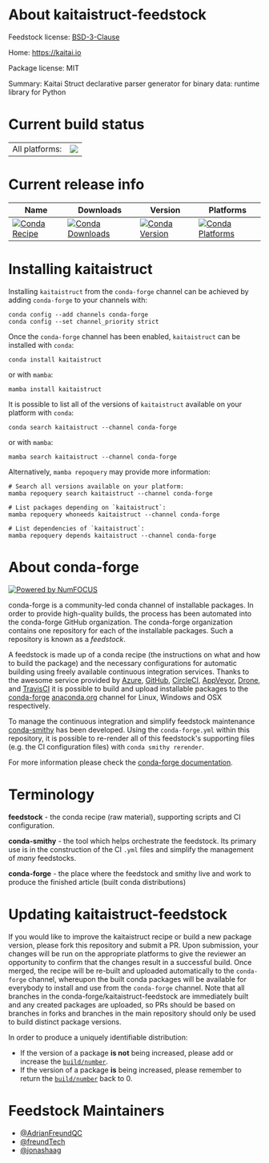 About kaitaistruct-feedstock
============================

Feedstock license: [BSD-3-Clause](https://github.com/conda-forge/kaitaistruct-feedstock/blob/main/LICENSE.txt)

Home: https://kaitai.io

Package license: MIT

Summary: Kaitai Struct declarative parser generator for binary data: runtime library for Python

Current build status
====================


<table><tr><td>All platforms:</td>
    <td>
      <a href="https://dev.azure.com/conda-forge/feedstock-builds/_build/latest?definitionId=16887&branchName=main">
        <img src="https://dev.azure.com/conda-forge/feedstock-builds/_apis/build/status/kaitaistruct-feedstock?branchName=main">
      </a>
    </td>
  </tr>
</table>

Current release info
====================

| Name | Downloads | Version | Platforms |
| --- | --- | --- | --- |
| [![Conda Recipe](https://img.shields.io/badge/recipe-kaitaistruct-green.svg)](https://anaconda.org/conda-forge/kaitaistruct) | [![Conda Downloads](https://img.shields.io/conda/dn/conda-forge/kaitaistruct.svg)](https://anaconda.org/conda-forge/kaitaistruct) | [![Conda Version](https://img.shields.io/conda/vn/conda-forge/kaitaistruct.svg)](https://anaconda.org/conda-forge/kaitaistruct) | [![Conda Platforms](https://img.shields.io/conda/pn/conda-forge/kaitaistruct.svg)](https://anaconda.org/conda-forge/kaitaistruct) |

Installing kaitaistruct
=======================

Installing `kaitaistruct` from the `conda-forge` channel can be achieved by adding `conda-forge` to your channels with:

```
conda config --add channels conda-forge
conda config --set channel_priority strict
```

Once the `conda-forge` channel has been enabled, `kaitaistruct` can be installed with `conda`:

```
conda install kaitaistruct
```

or with `mamba`:

```
mamba install kaitaistruct
```

It is possible to list all of the versions of `kaitaistruct` available on your platform with `conda`:

```
conda search kaitaistruct --channel conda-forge
```

or with `mamba`:

```
mamba search kaitaistruct --channel conda-forge
```

Alternatively, `mamba repoquery` may provide more information:

```
# Search all versions available on your platform:
mamba repoquery search kaitaistruct --channel conda-forge

# List packages depending on `kaitaistruct`:
mamba repoquery whoneeds kaitaistruct --channel conda-forge

# List dependencies of `kaitaistruct`:
mamba repoquery depends kaitaistruct --channel conda-forge
```


About conda-forge
=================

[![Powered by
NumFOCUS](https://img.shields.io/badge/powered%20by-NumFOCUS-orange.svg?style=flat&colorA=E1523D&colorB=007D8A)](https://numfocus.org)

conda-forge is a community-led conda channel of installable packages.
In order to provide high-quality builds, the process has been automated into the
conda-forge GitHub organization. The conda-forge organization contains one repository
for each of the installable packages. Such a repository is known as a *feedstock*.

A feedstock is made up of a conda recipe (the instructions on what and how to build
the package) and the necessary configurations for automatic building using freely
available continuous integration services. Thanks to the awesome service provided by
[Azure](https://azure.microsoft.com/en-us/services/devops/), [GitHub](https://github.com/),
[CircleCI](https://circleci.com/), [AppVeyor](https://www.appveyor.com/),
[Drone](https://cloud.drone.io/welcome), and [TravisCI](https://travis-ci.com/)
it is possible to build and upload installable packages to the
[conda-forge](https://anaconda.org/conda-forge) [anaconda.org](https://anaconda.org/)
channel for Linux, Windows and OSX respectively.

To manage the continuous integration and simplify feedstock maintenance
[conda-smithy](https://github.com/conda-forge/conda-smithy) has been developed.
Using the ``conda-forge.yml`` within this repository, it is possible to re-render all of
this feedstock's supporting files (e.g. the CI configuration files) with ``conda smithy rerender``.

For more information please check the [conda-forge documentation](https://conda-forge.org/docs/).

Terminology
===========

**feedstock** - the conda recipe (raw material), supporting scripts and CI configuration.

**conda-smithy** - the tool which helps orchestrate the feedstock.
                   Its primary use is in the construction of the CI ``.yml`` files
                   and simplify the management of *many* feedstocks.

**conda-forge** - the place where the feedstock and smithy live and work to
                  produce the finished article (built conda distributions)


Updating kaitaistruct-feedstock
===============================

If you would like to improve the kaitaistruct recipe or build a new
package version, please fork this repository and submit a PR. Upon submission,
your changes will be run on the appropriate platforms to give the reviewer an
opportunity to confirm that the changes result in a successful build. Once
merged, the recipe will be re-built and uploaded automatically to the
`conda-forge` channel, whereupon the built conda packages will be available for
everybody to install and use from the `conda-forge` channel.
Note that all branches in the conda-forge/kaitaistruct-feedstock are
immediately built and any created packages are uploaded, so PRs should be based
on branches in forks and branches in the main repository should only be used to
build distinct package versions.

In order to produce a uniquely identifiable distribution:
 * If the version of a package **is not** being increased, please add or increase
   the [``build/number``](https://docs.conda.io/projects/conda-build/en/latest/resources/define-metadata.html#build-number-and-string).
 * If the version of a package **is** being increased, please remember to return
   the [``build/number``](https://docs.conda.io/projects/conda-build/en/latest/resources/define-metadata.html#build-number-and-string)
   back to 0.

Feedstock Maintainers
=====================

* [@AdrianFreundQC](https://github.com/AdrianFreundQC/)
* [@freundTech](https://github.com/freundTech/)
* [@jonashaag](https://github.com/jonashaag/)

